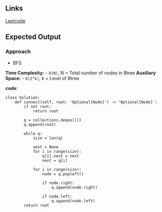 ## Links
[Leetcode](https://leetcode.com/problems/populating-next-right-pointers-in-each-node/description/)

## Expected Output

### Approach
- BFS

**Time Complexity:** 
    - `O(N)`, N = Total number of nodes in Btree
**Auxiliary Space:** 
    - `O(2^k)`, k = Level of Btree  

**code**:
```
class Solution:
    def connect(self, root: 'Optional[Node]') -> 'Optional[Node]':
        if not root:
            return root

        q = collections.deque([])
        q.append(root)

        while q:
            size = len(q)

            next = None
            for i in range(size):
                q[i].next = next
                next = q[i]
            
            for i in range(size):
                node = q.popleft()

                if node.right:
                    q.append(node.right)
                    
                if node.left:
                    q.append(node.left)
        return root
```